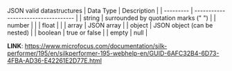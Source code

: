 JSON valid datastructures
| Data Type | Description                         |
| --------- | ----------------------------------- |
| string    | surrounded by quotation marks (" ") |
| number    |                                     |
| float     |                                     |
| array     | JSON array                          |
| object    | JSON object (can be nested)         |
| boolean   | true or false                       |
| empty     | null                                |

**LINK**: https://www.microfocus.com/documentation/silk-performer/195/en/silkperformer-195-webhelp-en/GUID-6AFC32B4-6D73-4FBA-AD36-E42261E2D77E.html